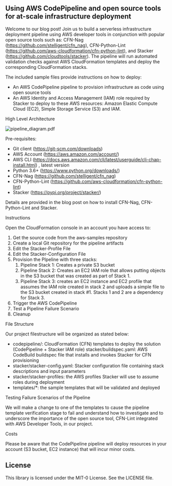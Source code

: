 ## Using AWS CodePipeline and open source tools for at-scale infrastructure deployment

Welcome to our blog post! Join us to build a serverless infrastructure deployment pipeline using AWS developer tools in conjunction with popular open source tools such as: CFN-Nag (https://github.com/stelligent/cfn_nag), CFN-Python-Lint (https://github.com/aws-cloudformation/cfn-python-lint), and Stacker (https://github.com/cloudtools/stacker). The pipeline will run automated validation checks against AWS CloudFormation templates and deploy the corresponding CloudFormation stacks.

The included sample files provide instructions on how to deploy:

* An AWS CodePipeline pipeline to provision infrastructure as code using open source tools
* An AWS Identity and Access Management (IAM) role required by Stacker to deploy to these AWS resources: Amazon Elastic Compute Cloud (EC2), Simple Storage Service (S3) and IAM.



High Level Architecture 

![pipeline_diagram.pdf](https://github.com/aws-samples/aws-codepipeline-at-scale-infrastructure-blog/tree/master/blog)

Pre-requisites:

* Git client (https://git-scm.com/downloads) 
* AWS Account (https://aws.amazon.com/account/)
* AWS CLI (https://docs.aws.amazon.com/cli/latest/userguide/cli-chap-install.html) , latest version
* Python 3.6+ (https://www.python.org/downloads/)
* CFN-Nag (https://github.com/stelligent/cfn_nag)
* CFN-Python-Lint (https://github.com/aws-cloudformation/cfn-python-lint)
* Stacker (https://pypi.org/project/stacker/)

Details are provided in the blog post on how to install CFN-Nag, CFN-Python-Lint and Stacker.


Instructions

Open the CloudFormation console in an account you have access to:

1. Get the source code from the aws-samples repository
2. Create a local Git repository for the pipeline artifacts
3. Edit the Stacker-Profile File
4. Edit the Stacker-Configuration File
5. Provision the PIpeline with three stacks:
    1. Pipeline Stack 1: Creates a private S3 bucket
    2. Pipeline Stack 2: Creates an EC2 IAM role that allows putting objects in the S3 bucket that was created as part of Stack 1.
    3. Pipeline Stack 3:  creates an EC2 instance and EC2 profile that assumes the IAM role created in stack 2 and uploads a simple file to the S3 bucket created in stack #1. Stacks 1 and 2 are a dependency for Stack 3. 
6. Trigger the AWS CodePipeline
7. Test a Pipeline Failure Scenario
8. Cleanup

File Structure

Our project filestructure will be organized as stated below:


* codepipeline/: CloudFormation (CFN) templates to deploy the solution (CodePipeline + Stacker IAM role) stacker/buildspec.yaml: AWS CodeBuild buildspec file that installs and invokes Stacker for CFN provisioning 
* stacker/stacker-config.yaml: Stacker configuration file containing stack descriptions and input parameters 
* stacker/stacker-profiles: the AWS profiles Stacker will use to assume roles during deployment 
* templates/*: the sample templates that will be validated and deployed

Testing Failure Scenarios of the Pipeline

We will make a change to one of the templates to cause the pipeline template verification stage to fail and understand how to investigate and to underscore the importance of the open source tool, CFN-Lint integrated with AWS Developer Tools, in our project. 

Costs

Please be aware that the CodePipeline pipeline will deploy resources in your account (S3 bucket, EC2 instance) that will incur minor costs.




## License

This library is licensed under the MIT-0 License. See the LICENSE file.

